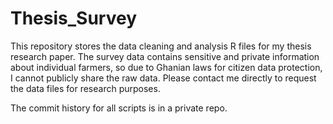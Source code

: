 # Thesis_Survey
This repository stores the data cleaning and analysis R files for my thesis research paper. The survey data contains sensitive and private information about individual farmers, so due to Ghanian laws for citizen data protection, I cannot publicly share the raw data. Please contact me directly to request the data files for research purposes.

The commit history for all scripts is in a private repo.  
